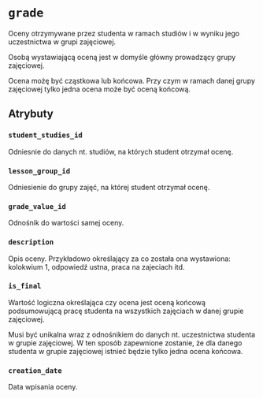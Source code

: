 # `grade`

Oceny otrzymywane przez studenta w ramach studiów i w wyniku jego uczestnictwa w grupi zajęciowej.

Osobą wystawiającą oceną jest w domyśle główny prowadzący grupy zajęciowej.

Ocena możę być cząstkowa lub końcowa. Przy czym w ramach danej grupy zajęciowej tylko jedna ocena może być oceną końcową.

## Atrybuty

### `student_studies_id`

Odniesnie do danych nt. studiów, na których student otrzymał ocenę.

### `lesson_group_id`

Odniesienie do grupy zajęć, na której student otrzymał ocenę.

### `grade_value_id`

Odnośnik do wartości samej oceny.

### `description`

Opis oceny. Przykładowo określający za co została ona wystawiona: kolokwium 1, odpowiedź ustna, praca na zajeciach itd.

### `is_final`

Wartość logiczna określająca czy ocena jest oceną końcową podsumowującą pracę studenta na wszystkich zajęciach w danej grupie zajęciowej.

Musi być unikalna wraz z odnośnikiem do danych nt. uczestnictwa studenta w grupie zajęciowej. W ten sposób zapewnione zostanie, że dla danego studenta w grupie zajęciowej istnieć będzie tylko jedna ocena końcowa.

### `creation_date`

Data wpisania oceny.
